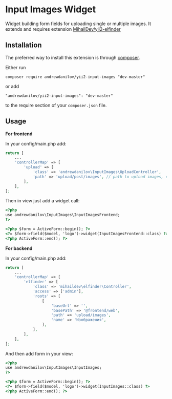Input Images Widget
===========
Widget building form fields for uploading single or multiple images. It extends and requires extension [MihailDev/yii2-elfinder](https://github.com/MihailDev/yii2-elfinder)

Installation
------------

The preferred way to install this extension is through [composer](http://getcomposer.org/download/).

Either run

```
composer require andrewdanilov/yii2-input-images "dev-master"
```

or add

```
"andrewdanilov/yii2-input-images": "dev-master"
```

to the require section of your `composer.json` file.


Usage
-----

__For frontend__

In your config/main.php add:

```php
return [
	...
	'controllerMap' => [
		'upload' => [
			'class' => 'andrewdanilov\InputImages\UploadController',
			'path' => 'upload/post/images', // path to upload images, default is 'upload/images'
		],
	],
];
```

Then in view just add a widget call:

```html
<?php
use andrewdanilov\InputImages\InputImagesFrontend;
?>

<?php $form = ActiveForm::begin(); ?>                              
<?= $form->field($model, 'logo')->widget(InputImagesFrontend::class) ?>
<?php ActiveForm::end(); ?>
```

__For backend__

In your config/main.php add:

```php
return [
	...
	'controllerMap' => [
		'elfinder' => [
			'class' => 'mihaildev\elfinder\Controller',
			'access' => ['admin'],
			'roots' => [
				[
					'baseUrl' => '',
					'basePath' => '@frontend/web',
					'path' => 'upload/images',
					'name' => 'Изображения',
				],
			],
		],
	],
];
```

And then add form in your view:

```html
<?php
use andrewdanilov\InputImages\InputImages;
?>

<?php $form = ActiveForm::begin(); ?>
<?= $form->field($model, 'logo')->widget(InputImages::class) ?>
<?php ActiveForm::end(); ?>
```